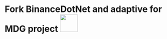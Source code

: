 # Fork BinanceDotNet and adaptive for MDG project  <img src="https://i.imgur.com/x2YPVe6.png" width="56" />
